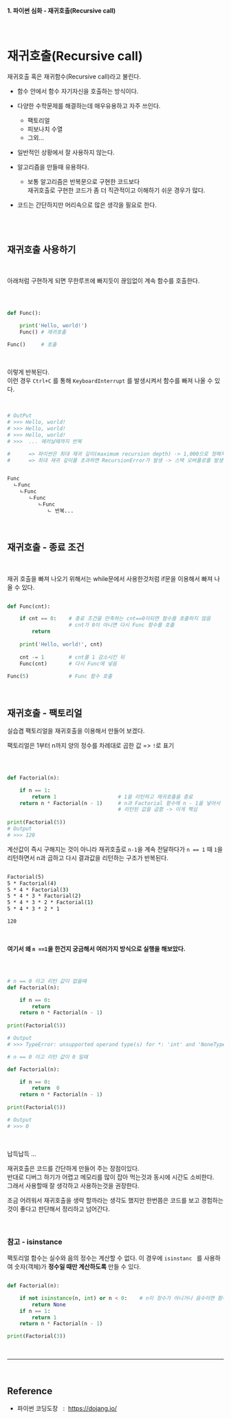 
#### 1. 파이썬 심화 - 재귀호출(Recursive call)

<br>

# 재귀호출(Recursive call)

재귀호출 혹은 재귀함수(Recursive call)라고 불린다. 

- 함수 안에서 함수 자기자신을 호출하는 방식이다. 
- 다양한 수학문제를 해결하는데 매우유용하고 자주 쓰인다. 
    - 팩토리얼
    - 피보나치 수열
    - 그외...

- 일반적인 상황에서 잘 사용하지 않는다.
- 알고리즘을 만들때 유용하다.
    - 보통 알고리즘은 반복문으로 구현한 코드보다      
    재귀호출로 구현한 코드가 좀 더 직관적이고 이해하기 쉬운 경우가 많다.

- 코드는 간단하지만 머리속으로 많은 생각을 필요로 한다. 

 
<br>
<br>


## 재귀호출 사용하기 

<br>

아래처럼 구현하게 되면 무한루프에 빠지듯이 끊임없이 계속 함수를 호출한다. 

<br>

```py

def Func():

    print('Hello, world!')
    Func() # 재귀호출
 
Func()     # 호출

```

<br>

이렇게 반복된다.       
이런 경우 `Ctrl+C` 를 통해 `KeyboardInterrupt` 를 발생시켜서 함수를 빠져 나올 수 있다. 

<br>

```bash
# OutPut
# >>> Hello, world!
# >>> Hello, world!
# >>> Hello, world!
# >>>  ... 에러날때까지 반복 

#      => 파이썬은 최대 재귀 깊이(maximum recursion depth) -> 1,000으로 정해져 있음
#      => 최대 재귀 깊이를 초과하면 RecursionError가 발생 -> 스택 오버플로를 발생을 제어하기 위함 


Func
  ㄴFunc
    ㄴFunc
       ㄴFunc
          ㄴFunc
             ㄴ 반복...
```

<br>


## 재귀호출 - 종료 조건 

<br>

재귀 호출을 빠져 나오기 위해서는 while문에서 사용한것처럼 if문을 이용해서 빠져 나올 수 있다.

```py

def Func(cnt):

    if cnt == 0:    # 종료 조건을 만족하는 cnt==0이되면 함수를 호출하지 않음 
                    # cnt가 0이 아니면 다시 Func 함수를 호출
        return
    
    print('Hello, world!', cnt)
    
    cnt -= 1        # cnt를 1 감소시킨 뒤
    Func(cnt)       # 다시 Func에 넣음
 
Func(5)             # Func 함수 호출

```

<br>


## 재귀호출 - 팩토리얼

실습겸 팩토리얼을 재귀호출을 이용해서 만들어 보겠다.

팩토리얼은 1부터 n까지 양의 정수를 차례대로 곱한 값 => `!`로 표기 

<br>

```py

def Factorial(n):

    if n == 1:      
        return 1                    # 1을 리턴하고 재귀호출을 종료
    return n * Factorial(n - 1)     # n과 Factorial 함수에 n - 1을 넣어서
                                    # 리턴된 값을 곱함 -> 이게 핵심 
 
print(Factorial(5))
# Output
# >>> 120 
```

계산값이 즉시 구해지는 것이 아니라 재귀호출로 `n-1`을 계속 전달하다가 `n == 1` 때 `1`을 리턴하면서 n과 곱하고 다시 결과값을 리턴하는 구조가 반복된다. 

```cmd

Factorial(5)
5 * Factorial(4)   
5 * 4 * Factorial(3)
5 * 4 * 3 * Factorial(2)
5 * 4 * 3 * 2 * Factorial(1)
5 * 4 * 3 * 2 * 1

120

```

<br>

**여기서 왜 `n ==1`을 한건지 궁금해서 여러가지 방식으로 실행을 해보았다.** 

<br>

```py

# n == 0 이고 리턴 값이 없을때 
def Factorial(n):

    if n == 0:      
        return     
    return n * Factorial(n - 1)    
 
print(Factorial(5))

# Output
# >>> TypeError: unsupported operand type(s) for *: 'int' and 'NoneType'

# n == 0 이고 리턴 값이 0 일때 

def Factorial(n):

    if n == 0:      
        return  0   
    return n * Factorial(n - 1)    
 
print(Factorial(5))

# Output
# >>> 0

```

<br>

납득납득 ...


재귀호출은 코드를 간단하게 만들어 주는 장점이있다.     
반대로 디버그 하기가 어렵고 메모리를 많이 잡아 먹는것과 동시에 시간도 소비한다.           
그래서 사용할때 잘 생각하고 사용하는것을 권장한다.            

조금 어려워서 재귀호출을 생략 할까라는 생각도 했지만 
한번쯤은 코드를 보고 경험하는것이 좋다고 판단해서 정리하고 넘어간다. 

<br>

### 참고 - isinstance 


팩토리얼 함수는 실수와 음의 정수는 계산할 수 없다.
이 경우에 `isinstanc ` 를 사용하여 숫자(객체)가 **정수일 때만 계산하도록** 만들 수 있다.

```py

def Factorial(n):

    if not isinstance(n, int) or n < 0:    # n이 정수가 아니거나 음수이면 함수를 끝냄
        return None
    if n == 1:
        return 1
    return n * Factorial(n - 1)

print(Factorial(3))

```



<br>

---

<br>

## Reference <br>

- 파이썬 코딩도장 &nbsp; : &nbsp;<https://dojang.io/> <br>
